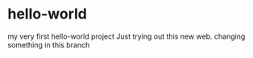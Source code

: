 # hello-world
my very first hello-world project
Just trying out this new web.
changing something in this branch
